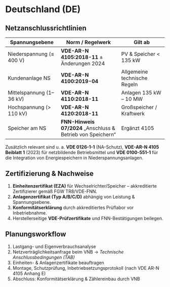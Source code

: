 # Deutschland (DE)

## Netzanschlussrichtlinien

| Spannungsebene | Norm / Regelwerk | Gilt ab |
| --- | --- | --- |
| Niederspannung (≤ 400 V) | **VDE-AR-N 4105:2018-11** ± Änderungen 2024 | PV & Speicher < 135 kW |
| Kundenanlage NS | **VDE-AR-N 4100:2019-04** | Allgemeine technische Regeln |
| Mittelspannung (1–36 kV) | **VDE-AR-N 4110:2018-11** | Anlagen 135 kW – 10 MW |
| Hochspannung (> 110 kV) | **VDE-AR-N 4120:2018-11** | Großspeicher / Kraftwerk |
| Speicher am NS | **FNN-Hinweis 07/2024** „Anschluss & Betrieb von Speichern“ | Ergänzt 4105 |

Zusätzlich relevant sind u. a. **VDE 0126-1-1** (NA-Schutz), **VDE-AR-N 4105 Beiblatt 1** (2023) für netzbildende Betriebsmittel und **VDE 0100-551-1** für die Integration von Energiespeichern in Niederspannungsanlagen.

## Zertifizierung & Nachweise

1. **Einheitenzertifikat (EZA)** für Wechselrichter/Speicher – akkreditierte Zertifizierer gemäß FGW TR8/VDE-FNN.
2. **Anlagenzertifikat (Typ A/B/C/D)** abhängig von Leistung & Spannungsebene.
3. **Konformitätserklärung** durch akkreditiertes Prüflabor vor Inbetriebnahme.
4. Herstellerseitige **VDE-Prüfzertifikate** und FNN-Bestätigungen beilegen.


## Planungs­workflow

1. Lastgang- und Eigenverbrauchsanalyse
2. Netzverträglichkeitsanfrage beim VNB → *Technische Anschlussbedingungen (TAB)*
3. Einheiten- & Anlagenzertifikate beauftragen
4. Montage, Schutzprüfung, Inbetriebsetzungsprotokoll (nach VDE AR-N 4105 Anhang E)
5. Abschluss: Konformitätserklärung & Zählereinbau durch VNB
